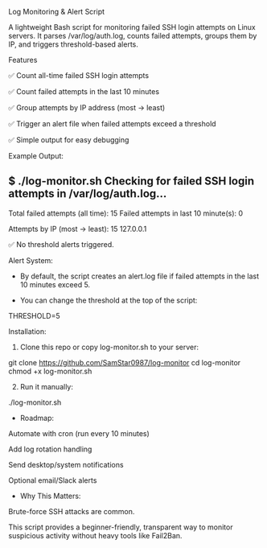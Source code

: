 Log Monitoring & Alert Script

A lightweight Bash script for monitoring failed SSH login attempts on Linux servers.
It parses /var/log/auth.log, counts failed attempts, groups them by IP, and triggers threshold-based alerts.

Features

✅ Count all-time failed SSH login attempts

✅ Count failed attempts in the last 10 minutes

✅ Group attempts by IP address (most → least)

✅ Trigger an alert file when failed attempts exceed a threshold

✅ Simple output for easy debugging

Example Output:

$ ./log-monitor.sh
Checking for failed SSH login attempts in /var/log/auth.log...
-------------------------------------------------------
Total failed attempts (all time): 15
Failed attempts in last 10 minute(s): 0

Attempts by IP (most -> least):
     15 127.0.0.1

✅ No threshold alerts triggered.

Alert System:

* By default, the script creates an alert.log file if failed attempts in the last 10 minutes exceed 5.

* You can change the threshold at the top of the script:

THRESHOLD=5

Installation:

1. Clone this repo or copy log-monitor.sh to your server:

git clone https://github.com/SamStar0987/log-monitor
cd log-monitor
chmod +x log-monitor.sh

2. Run it manually:

./log-monitor.sh

* Roadmap:

 Automate with cron (run every 10 minutes)

 Add log rotation handling

 Send desktop/system notifications

 Optional email/Slack alerts

* Why This Matters:

Brute-force SSH attacks are common.

This script provides a beginner-friendly, transparent way to monitor suspicious activity without heavy tools like Fail2Ban.
